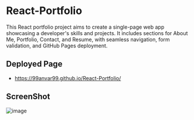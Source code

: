 # React-Portfolio
This React portfolio project aims to create a single-page web app showcasing a developer's skills and projects. It includes sections for About Me, Portfolio, Contact, and Resume, with seamless navigation, form validation, and GitHub Pages deployment.

## Deployed Page
- https://99anvar99.github.io/React-Portfolio/

## ScreenShot
![image](https://github.com/99Anvar99/React-Portfolio/assets/60616540/f44e1267-dedf-41ff-8957-c28c1516794f)
